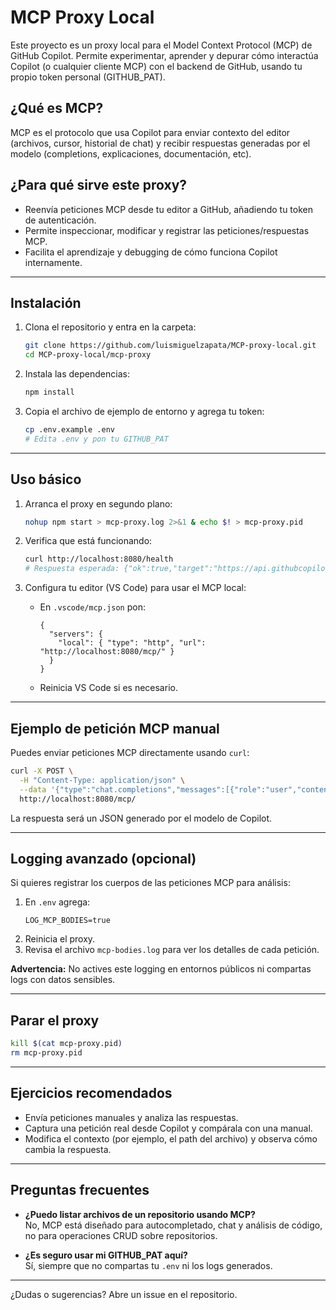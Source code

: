 # MCP Proxy Local

Este proyecto es un proxy local para el Model Context Protocol (MCP) de GitHub Copilot. Permite experimentar, aprender y depurar cómo interactúa Copilot (o cualquier cliente MCP) con el backend de GitHub, usando tu propio token personal (GITHUB_PAT).

## ¿Qué es MCP?

MCP es el protocolo que usa Copilot para enviar contexto del editor (archivos, cursor, historial de chat) y recibir respuestas generadas por el modelo (completions, explicaciones, documentación, etc).

## ¿Para qué sirve este proxy?

- Reenvía peticiones MCP desde tu editor a GitHub, añadiendo tu token de autenticación.
- Permite inspeccionar, modificar y registrar las peticiones/respuestas MCP.
- Facilita el aprendizaje y debugging de cómo funciona Copilot internamente.

---

## Instalación

1. Clona el repositorio y entra en la carpeta:

   ```zsh
   git clone https://github.com/luismiguelzapata/MCP-proxy-local.git
   cd MCP-proxy-local/mcp-proxy
   ```

2. Instala las dependencias:

   ```zsh
   npm install
   ```

3. Copia el archivo de ejemplo de entorno y agrega tu token:

   ```zsh
   cp .env.example .env
   # Edita .env y pon tu GITHUB_PAT
   ```

---

## Uso básico

1. Arranca el proxy en segundo plano:

   ```zsh
   nohup npm start > mcp-proxy.log 2>&1 & echo $! > mcp-proxy.pid
   ```

2. Verifica que está funcionando:

   ```zsh
   curl http://localhost:8080/health
   # Respuesta esperada: {"ok":true,"target":"https://api.githubcopilot.com/mcp"}
   ```

3. Configura tu editor (VS Code) para usar el MCP local:

   - En `.vscode/mcp.json` pon:
     ```jsonc
     {
       "servers": {
         "local": { "type": "http", "url": "http://localhost:8080/mcp/" }
       }
     }
     ```
   - Reinicia VS Code si es necesario.

---

## Ejemplo de petición MCP manual

Puedes enviar peticiones MCP directamente usando `curl`:

```zsh
curl -X POST \
  -H "Content-Type: application/json" \
  --data '{"type":"chat.completions","messages":[{"role":"user","content":"Explica qué es una función en Python"}]}' \
  http://localhost:8080/mcp/
```

La respuesta será un JSON generado por el modelo de Copilot.

---

## Logging avanzado (opcional)

Si quieres registrar los cuerpos de las peticiones MCP para análisis:

1. En `.env` agrega:
   ```
   LOG_MCP_BODIES=true
   ```
2. Reinicia el proxy.
3. Revisa el archivo `mcp-bodies.log` para ver los detalles de cada petición.

**Advertencia:** No actives este logging en entornos públicos ni compartas logs con datos sensibles.

---

## Parar el proxy

```zsh
kill $(cat mcp-proxy.pid)
rm mcp-proxy.pid
```

---

## Ejercicios recomendados

- Envía peticiones manuales y analiza las respuestas.
- Captura una petición real desde Copilot y compárala con una manual.
- Modifica el contexto (por ejemplo, el path del archivo) y observa cómo cambia la respuesta.

---

## Preguntas frecuentes

- **¿Puedo listar archivos de un repositorio usando MCP?**  
  No, MCP está diseñado para autocompletado, chat y análisis de código, no para operaciones CRUD sobre repositorios.

- **¿Es seguro usar mi GITHUB_PAT aquí?**  
  Sí, siempre que no compartas tu `.env` ni los logs generados.

---

¿Dudas o sugerencias? Abre un issue en el repositorio.
